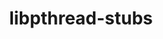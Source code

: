 ---
title: "libpthread-stubs"
layout: cache
categories: [package, develop]
meta: {"compilers": ["cce@18.0.0", "gcc@11.1.0", "gcc@11.4.0", "gcc@13.2.0", "intel-oneapi-compilers@2025.1.0"], "num_specs": 13, "num_specs_by_stack": {"data-vis-sdk": 2, "e4s": 2, "e4s-cray-rhel": 3, "e4s-neoverse-v2": 2, "e4s-oneapi": 2, "e4s-rocm-external": 2, "hep": 2, "ml-linux-x86_64-rocm": 2, "root": 13}, "oss": ["rhel8", "ubuntu20.04", "ubuntu22.04", "ubuntu24.04"], "platforms": ["linux"], "stacks": ["data-vis-sdk", "e4s", "e4s-cray-rhel", "e4s-neoverse-v2", "e4s-oneapi", "e4s-rocm-external", "hep", "ml-linux-x86_64-rocm", "root"], "targets": ["neoverse_v2", "x86_64_v3"], "versions": ["0.5"]}
spec_details: [{"compiler": "gcc@11.4.0", "hash": "3b3blxfsosu4i3bj7pfelrgvow37lige", "os": "ubuntu22.04", "platform": "linux", "size": "-", "stacks": ["e4s", "e4s-rocm-external", "hep", "root"], "target": "x86_64_v3", "variants": ["build_system=autotools"], "versions": ["0.5"]}, {"compiler": "gcc@11.1.0", "hash": "3o2h2z3vllny76ro5eo36yv5m4neb4sp", "os": "ubuntu20.04", "platform": "linux", "size": "-", "stacks": ["data-vis-sdk", "root"], "target": "x86_64_v3", "variants": ["build_system=autotools"], "versions": ["0.5"]}, {"compiler": "gcc@13.2.0", "hash": "4ks4zmrfu7pmszlngqolzuw7b2ghidcs", "os": "ubuntu24.04", "platform": "linux", "size": "-", "stacks": ["ml-linux-x86_64-rocm", "root"], "target": "x86_64_v3", "variants": ["build_system=autotools"], "versions": ["0.5"]}, {"compiler": "intel-oneapi-compilers@2025.1.0", "hash": "4owxng6dfvsm266x62lqatytmwvtoi4b", "os": "ubuntu22.04", "platform": "linux", "size": "-", "stacks": ["e4s-oneapi", "root"], "target": "x86_64_v3", "variants": ["build_system=autotools"], "versions": ["0.5"]}, {"compiler": "gcc@11.4.0", "hash": "4ypq2bseobegxzqig6qwxg3f24wlhmg7", "os": "ubuntu22.04", "platform": "linux", "size": "-", "stacks": ["e4s", "e4s-rocm-external", "hep", "root"], "target": "x86_64_v3", "variants": ["build_system=autotools"], "versions": ["0.5"]}, {"compiler": "cce@18.0.0", "hash": "cvephekuphiggxvlzaannt3ncvw66c7d", "os": "rhel8", "platform": "linux", "size": "-", "stacks": ["e4s-cray-rhel", "root"], "target": "x86_64_v3", "variants": ["build_system=autotools"], "versions": ["0.5"]}, {"compiler": "gcc@11.4.0", "hash": "j4vkzbkxwad5jvazzblea3xh45idqah5", "os": "ubuntu22.04", "platform": "linux", "size": "-", "stacks": ["e4s-neoverse-v2", "root"], "target": "neoverse_v2", "variants": ["build_system=autotools"], "versions": ["0.5"]}, {"compiler": "gcc@11.1.0", "hash": "pdalq4xan4o3jh3iajm2sjl73ern4k6j", "os": "ubuntu20.04", "platform": "linux", "size": "-", "stacks": ["data-vis-sdk", "root"], "target": "x86_64_v3", "variants": ["build_system=autotools"], "versions": ["0.5"]}, {"compiler": "cce@18.0.0", "hash": "ryc2vizlkujxdr74iagcizaswqk27oft", "os": "rhel8", "platform": "linux", "size": "-", "stacks": ["e4s-cray-rhel", "root"], "target": "x86_64_v3", "variants": ["build_system=autotools"], "versions": ["0.5"]}, {"compiler": "gcc@11.4.0", "hash": "utrquwxxskpkaxcwqacz7fl5org4bs74", "os": "ubuntu22.04", "platform": "linux", "size": "-", "stacks": ["e4s-neoverse-v2", "root"], "target": "neoverse_v2", "variants": ["build_system=autotools"], "versions": ["0.5"]}, {"compiler": "cce@18.0.0", "hash": "wasnrora4ezwj5sm3nksufzvfnyui5yh", "os": "rhel8", "platform": "linux", "size": "-", "stacks": ["e4s-cray-rhel", "root"], "target": "x86_64_v3", "variants": ["build_system=autotools"], "versions": ["0.5"]}, {"compiler": "gcc@13.2.0", "hash": "wyo4rs72tfam2u7sbk65xudx2rztjwog", "os": "ubuntu24.04", "platform": "linux", "size": "-", "stacks": ["ml-linux-x86_64-rocm", "root"], "target": "x86_64_v3", "variants": ["build_system=autotools"], "versions": ["0.5"]}, {"compiler": "intel-oneapi-compilers@2025.1.0", "hash": "zgqym7iaeycjfh5a3qcf6gw6i32scazq", "os": "ubuntu22.04", "platform": "linux", "size": "-", "stacks": ["e4s-oneapi", "root"], "target": "x86_64_v3", "variants": ["build_system=autotools"], "versions": ["0.5"]}]
---